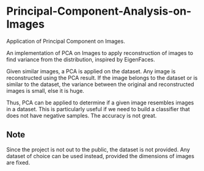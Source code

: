 # Principal-Component-Analysis-on-Images
Application of Principal Component on Images.

An implementation of PCA on Images to apply reconstruction of images to find variance from the distribution, inspired by EigenFaces.

Given similar images, a PCA is applied on the dataset. Any image is reconstructed using the PCA result. If the image belongs to the dataset or is similar to the dataset, the variance between the original and reconstructed images is small, else it is huge.

Thus, PCA can be applied to determine if a given image resembles images in a dataset. This is particularly useful if we need to build a classifier that does not have negative samples. The accuracy is not great.

## Note
Since the project is not out to the public, the dataset is not provided. Any dataset of choice can be used instead, provided the dimensions of images are fixed.
